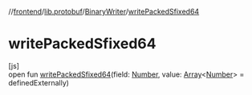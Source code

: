 //[frontend](../../../index.md)/[lib.protobuf](../index.md)/[BinaryWriter](index.md)/[writePackedSfixed64](write-packed-sfixed64.md)

# writePackedSfixed64

[js]\
open fun [writePackedSfixed64](write-packed-sfixed64.md)(field: [Number](https://kotlinlang.org/api/latest/jvm/stdlib/kotlin/-number/index.html), value: [Array](https://kotlinlang.org/api/latest/jvm/stdlib/kotlin/-array/index.html)&lt;[Number](https://kotlinlang.org/api/latest/jvm/stdlib/kotlin/-number/index.html)&gt; = definedExternally)

